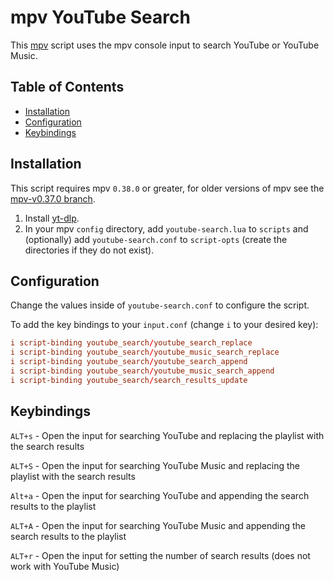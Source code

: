 # mpv YouTube Search

This [mpv](https://github.com/mpv-player/mpv) script uses the mpv console input to search YouTube or YouTube Music.

## Table of Contents

- [Installation](#installation)
- [Configuration](#configuration)
- [Keybindings](#keybindings)

## Installation

This script requires mpv `0.38.0` or greater, for older versions of mpv see the [mpv-v0.37.0 branch](https://github.com/willswats/mpv-youtube-search/tree/mpv-v0.37.0).

1. Install [yt-dlp](https://github.com/yt-dlp/yt-dlp).
2. In your mpv `config` directory, add `youtube-search.lua` to `scripts` and (optionally) add `youtube-search.conf` to `script-opts` (create the directories if they do not exist).

## Configuration

Change the values inside of `youtube-search.conf` to configure the script.

To add the key bindings to your `input.conf` (change `i` to your desired key):

```conf
i script-binding youtube_search/youtube_search_replace
i script-binding youtube_search/youtube_music_search_replace
i script-binding youtube_search/youtube_search_append
i script-binding youtube_search/youtube_music_search_append
i script-binding youtube_search/search_results_update
```

## Keybindings

`ALT+s` - Open the input for searching YouTube and replacing the playlist with the search results

`ALT+S` - Open the input for searching YouTube Music and replacing the playlist with the search results

`Alt+a` - Open the input for searching YouTube and appending the search results to the playlist

`ALT+A` - Open the input for searching YouTube Music and appending the search results to the playlist

`ALT+r` - Open the input for setting the number of search results (does not work with YouTube Music)
